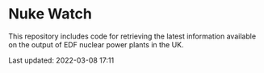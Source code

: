 # Nuke Watch

This repository includes code for retrieving the latest information available on the output of EDF nuclear power plants in the UK.

Last updated: 2022-03-08 17:11